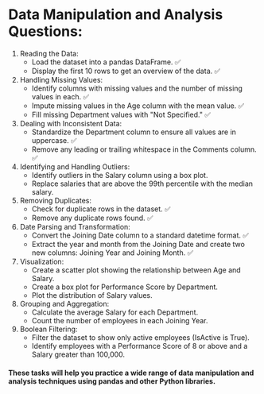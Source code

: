 # Data Manipulation and Analysis Questions:
1.	Reading the Data:
    * Load the dataset into a pandas DataFrame. ✅
    * Display the first 10 rows to get an overview of the data. ✅
2.	Handling Missing Values:
	* Identify columns with missing values and the number of missing values in each. ✅
	* Impute missing values in the Age column with the mean value. ✅
	* Fill missing Department values with "Not Specified." ✅
3.	Dealing with Inconsistent Data:
	* Standardize the Department column to ensure all values are in uppercase. ✅
	* Remove any leading or trailing whitespace in the Comments column. ✅
4.	Identifying and Handling Outliers:
	* Identify outliers in the Salary column using a box plot.
	* Replace salaries that are above the 99th percentile with the median salary.
5.	Removing Duplicates:
	* Check for duplicate rows in the dataset. ✅
	* Remove any duplicate rows found. ✅
6.	Date Parsing and Transformation:
	* Convert the Joining Date column to a standard datetime format. ✅
	* Extract the year and month from the Joining Date and create two new columns: Joining Year and Joining Month. ✅
7.	Visualization:
	* Create a scatter plot showing the relationship between Age and Salary.
	* Create a box plot for Performance Score by Department.
	* Plot the distribution of Salary values.
8.	Grouping and Aggregation:
	* Calculate the average Salary for each Department.
	* Count the number of employees in each Joining Year.
9.	Boolean Filtering:
	* Filter the dataset to show only active employees (IsActive is True).
	* Identify employees with a Performance Score of 8 or above and a Salary greater than 100,000.
    
 #### These tasks will help you practice a wide range of data manipulation and analysis techniques using pandas and other Python libraries. 
